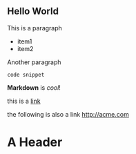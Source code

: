 Hello World
-----------

This is a paragraph

 * item1
 * item2

Another paragraph

    code snippet

**Markdown** is _cool_!

this is a [link][]

the following is also a link http://acme.com


[link]: http://gradle.org

# A Header